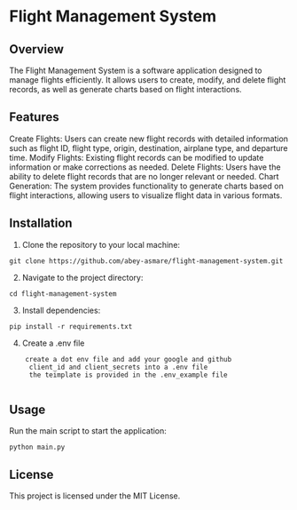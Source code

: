 # Flight Management System
## Overview
The Flight Management System is a software application designed to manage flights efficiently. It allows users to create, modify, and delete flight records, as well as generate charts based on flight interactions.

## Features
Create Flights: Users can create new flight records with detailed information such as flight ID, flight type, origin, destination, airplane type, and departure time.
Modify Flights: Existing flight records can be modified to update information or make corrections as needed.
Delete Flights: Users have the ability to delete flight records that are no longer relevant or needed.
Chart Generation: The system provides functionality to generate charts based on flight interactions, allowing users to visualize flight data in various formats.


## Installation
1. Clone the repository to your local machine:

```commandline
git clone https://github.com/abey-asmare/flight-management-system.git
```

2. Navigate to the project directory:

```commandline
cd flight-management-system
```
3. Install dependencies:

```commandline
pip install -r requirements.txt
```

4. Create a .env file

```commandline
    create a dot env file and add your google and github 
     client_id and client_secrets into a .env file
     the teimplate is provided in the .env_example file
    
```

## Usage
Run the main script to start the application:
```commandline
python main.py
```

## License
This project is licensed under the MIT License.
